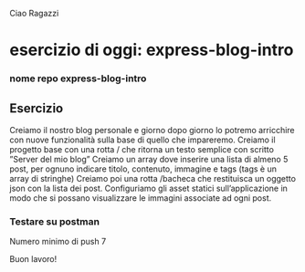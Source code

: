 Ciao Ragazzi

# esercizio di oggi: express-blog-intro

### nome repo express-blog-intro

## Esercizio

Creiamo il nostro blog personale e giorno dopo giorno lo potremo arricchire con nuove funzionalità sulla base di quello che impareremo.
Creiamo il progetto base con una rotta / che ritorna un testo semplice con scritto ”Server del mio blog”
Creiamo un array dove inserire una lista di almeno 5 post, per ognuno indicare titolo, contenuto, immagine e tags (tags è un array di stringhe)
Creiamo poi una rotta /bacheca che restituisca un oggetto json con la lista dei post.
Configuriamo gli asset statici sull’applicazione in modo che si possano visualizzare le immagini associate ad ogni post.

### Testare su postman

Numero minimo di push 7

Buon lavoro!